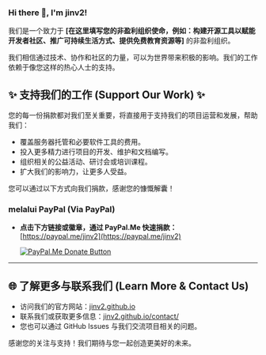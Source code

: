 ### Hi there 👋, I'm jinv2!

我们是一个致力于 **[在这里填写您的非盈利组织使命，例如：构建开源工具以赋能开发者社区、推广可持续生活方式、提供免费教育资源等]** 的非盈利组织。

我们相信通过技术、协作和社区的力量，可以为世界带来积极的影响。我们的工作依赖于像您这样的热心人士的支持。

## ✨ 支持我们的工作 (Support Our Work) ✨

您的每一份捐款都对我们至关重要，将直接用于支持我们的项目运营和发展，帮助我们：
*   覆盖服务器托管和必要软件工具的费用。
*   投入更多精力进行项目的开发、维护和文档编写。
*   组织相关的公益活动、研讨会或培训课程。
*   扩大我们的影响力，让更多人受益。

您可以通过以下方式向我们捐款，感谢您的慷慨解囊！

###  melalui PayPal (Via PayPal)

*   **点击下方链接或徽章，通过 PayPal.Me 快速捐款：**
    [https://paypal.me/jinv2](https://paypal.me/jinv2)

    [![PayPal.Me Donate Button](https://img.shields.io/badge/PayPal-Donate-00457C?style=for-the-badge&logo=paypal&logoColor=white)](https://paypal.me/jinv2)

---

## 🌐 了解更多与联系我们 (Learn More & Contact Us)

*   访问我们的官方网站：[jinv2.github.io](https://jinv2.github.io)
*   联系我们或获取更多信息：[jinv2.github.io/contact/](https://jinv2.github.io/contact/)
*   您也可以通过 GitHub Issues 与我们交流项目相关的问题。

感谢您的关注与支持！我们期待与您一起创造更美好的未来。
